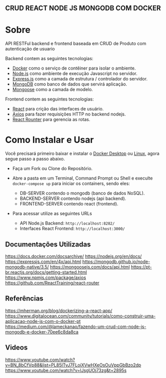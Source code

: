## CRUD REACT NODE JS MONGODB COM DOCKER

# Sobre
API RESTFul backend e frontend baseada em CRUD de Produto com autenticação de usuario

Backend contem as seguintes tecnologias:

- [Docker](https://www.docker.com/) como o serviço de contêiner para isolar o ambiente.
- [Node.js](https://nodejs.org/en/) como ambiente de execução Javascript no servidor.
- [Express.js](https://expressjs.com/) como a camada de estrutura / controlador do servidor.
- [MongoDB](https://www.mongodb.com/) como banco de dados que servirá aplicação.
- [Mongoose](https://mongoosejs.com/) como a camada de modelo.

Frontend contem as seguintes tecnologias:
- [React](https://pt-br.reactjs.org/) para crição das interfaces de usuário.
- [Axios](https://www.npmjs.com/package/axios) para fazer requisições HTTP no backend nodejs.
- [React Rounter](https://github.com/ReactTraining/react-router) para gerencia as rotas.


# Como Instalar e Usar
Você precisará primeiro baixar e instalar o [Docker Desktop](https://www.docker.com/products/docker-desktop) ou [Linux](https://docs.docker.com/install/linux/docker-ce/ubuntu/), agora segue passo a passo abaixo.

- Faça um Fork ou Clone do Repositório.
- Abre a pasta em um Terminal, Command Prompt ou Shell e execulte `docker-compose up` para iniciar os containers, sendo eles:
  - DB-SERVER contendo o mongodb (banco de dados NoSQL).
  - BACKEND-SERVER contendo nodejs (api backend).
  - FRONTEND-SERVER contendo react (frontend).

- Para acessar utilize as seguintes URLs
  - API Node.js Backend: `http://localhost:8282/`
  - Interfaces React Frontend: `http://localhost:3000/`
  
  
## Documentações Utilizadas
https://docs.docker.com/docsarchive/
https://nodejs.org/en/docs/
https://expressjs.com/en/4x/api.html
https://mongodb.github.io/node-mongodb-native/3.5/
https://mongoosejs.com/docs/api.html
https://pt-br.reactjs.org/docs/getting-started.html
https://www.npmjs.com/package/axios
https://github.com/ReactTraining/react-router

## Referências
https://mherman.org/blog/dockerizing-a-react-app/
https://www.digitalocean.com/community/tutorials/como-construir-uma-aplicacao-node-js-com-o-docker-pt
https://medium.com/@lameckanao/fazendo-um-crud-com-node-js-mongodb-e-docker-70ee6c8da8ca

## Videos
https://www.youtube.com/watch?v=BN_8bCfVp88&list=PL85ITvJ7FLoiXVwHXeOsOuVppGbBzo2dp
https://www.youtube.com/watch?v=lJsgUOj73zg&t=2895s
